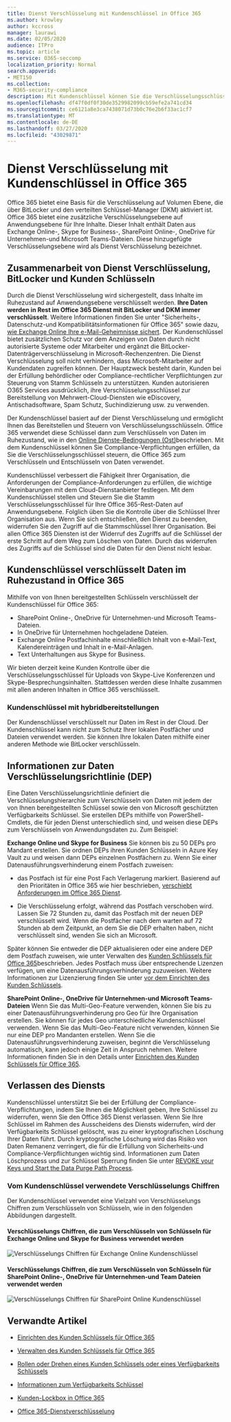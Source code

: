 ```yaml
---
title: Dienst Verschlüsselung mit Kundenschlüssel in Office 365
ms.author: krowley
author: kccross
manager: laurawi
ms.date: 02/05/2020
audience: ITPro
ms.topic: article
ms.service: O365-seccomp
localization_priority: Normal
search.appverid:
- MET150
ms.collection:
- M365-security-compliance
description: Mit Kundenschlüssel können Sie die Verschlüsselungsschlüssel Ihrer Organisation steuern und dann Office 365 konfigurieren, um Ihre Daten im Ruhezustand in Microsoft-Rechenzentren zu verschlüsseln.
ms.openlocfilehash: df47f0df0f30de3529982099cb59efe2a741cd34
ms.sourcegitcommit: ce6121a8e3ca7438071d73b0c76e2b6f33ac1cf7
ms.translationtype: MT
ms.contentlocale: de-DE
ms.lasthandoff: 03/27/2020
ms.locfileid: "43029871"
---
```

# <a name="service-encryption-with-customer-key-in-office-365"></a>Dienst Verschlüsselung mit Kundenschlüssel in Office 365

Office 365 bietet eine Basis für die Verschlüsselung auf Volumen Ebene, die über BitLocker und den verteilten Schlüssel-Manager (DKM) aktiviert ist. Office 365 bietet eine zusätzliche Verschlüsselungsebene auf Anwendungsebene für Ihre Inhalte. Dieser Inhalt enthält Daten aus Exchange Online-, Skype for Business-, SharePoint Online-, OneDrive für Unternehmen-und Microsoft Teams-Dateien. Diese hinzugefügte Verschlüsselungsebene wird als Dienst Verschlüsselung bezeichnet.

## <a name="how-service-encryption-bitlocker-and-customer-key-work-together"></a>Zusammenarbeit von Dienst Verschlüsselung, BitLocker und Kunden Schlüsseln

Durch die Dienst Verschlüsselung wird sichergestellt, dass Inhalte im Ruhezustand auf Anwendungsebene verschlüsselt werden. **Ihre Daten werden in Rest im Office 365 Dienst mit BitLocker und DKM immer verschlüsselt**. Weitere Informationen finden Sie unter "Sicherheits-, Datenschutz-und Kompatibilitätsinformationen für Office 365" sowie dazu, [wie Exchange Online Ihre e-Mail-Geheimnisse sichert](exchange-online-secures-email-secrets.md). Der Kundenschlüssel bietet zusätzlichen Schutz vor dem Anzeigen von Daten durch nicht autorisierte Systeme oder Mitarbeiter und ergänzt die BitLocker-Datenträgerverschlüsselung in Microsoft-Rechenzentren. Die Dienst Verschlüsselung soll nicht verhindern, dass Microsoft-Mitarbeiter auf Kundendaten zugreifen können. Der Hauptzweck besteht darin, Kunden bei der Erfüllung behördlicher oder Compliance-rechtlicher Verpflichtungen zur Steuerung von Stamm Schlüsseln zu unterstützen. Kunden autorisieren O365 Services ausdrücklich, ihre Verschlüsselungsschlüssel zur Bereitstellung von Mehrwert-Cloud-Diensten wie eDiscovery, Antischadsoftware, Spam Schutz, Suchindizierung usw. zu verwenden.

Der Kundenschlüssel basiert auf der Dienst Verschlüsselung und ermöglicht Ihnen das Bereitstellen und Steuern von Verschlüsselungsschlüsseln. Office 365 verwendet diese Schlüssel dann zum Verschlüsseln von Daten im Ruhezustand, wie in den [Online Dienste-Bedingungen (Ost)](https://www.microsoft.com/licensing/product-licensing/products.aspx)beschrieben. Mit dem Kundenschlüssel können Sie Compliance-Verpflichtungen erfüllen, da Sie die Verschlüsselungsschlüssel steuern, die Office 365 zum Verschlüsseln und Entschlüsseln von Daten verwendet.
  
Kundenschlüssel verbessert die Fähigkeit Ihrer Organisation, die Anforderungen der Compliance-Anforderungen zu erfüllen, die wichtige Vereinbarungen mit dem Cloud-Dienstanbieter festlegen. Mit dem Kundenschlüssel stellen und Steuern Sie die Stamm Verschlüsselungsschlüssel für Ihre Office 365-Rest-Daten auf Anwendungsebene. Folglich üben Sie die Kontrolle über die Schlüssel Ihrer Organisation aus. Wenn Sie sich entschließen, den Dienst zu beenden, widerrufen Sie den Zugriff auf die Stammschlüssel Ihrer Organisation. Bei allen Office 365 Diensten ist der Widerruf des Zugriffs auf die Schlüssel der erste Schritt auf dem Weg zum Löschen von Daten. Durch das widerrufen des Zugriffs auf die Schlüssel sind die Daten für den Dienst nicht lesbar.

## <a name="customer-key-encrypts-data-at-rest-in-office-365"></a>Kundenschlüssel verschlüsselt Daten im Ruhezustand in Office 365

Mithilfe von von Ihnen bereitgestellten Schlüsseln verschlüsselt der Kundenschlüssel für Office 365:

- SharePoint Online-, OneDrive für Unternehmen-und Microsoft Teams-Dateien.
- In OneDrive für Unternehmen hochgeladene Dateien.
- Exchange Online Postfachinhalte einschließlich Inhalt von e-Mail-Text, Kalendereinträgen und Inhalt in e-Mail-Anlagen.
- Text Unterhaltungen aus Skype for Business.

Wir bieten derzeit keine Kunden Kontrolle über die Verschlüsselungsschlüssel für Uploads von Skype-Live Konferenzen und Skype-Besprechungsinhalten. Stattdessen werden diese Inhalte zusammen mit allen anderen Inhalten in Office 365 verschlüsselt.

### <a name="customer-key-with-hybrid-deployments"></a>Kundenschlüssel mit hybridbereitstellungen

Der Kundenschlüssel verschlüsselt nur Daten im Rest in der Cloud. Der Kundenschlüssel kann nicht zum Schutz Ihrer lokalen Postfächer und Dateien verwendet werden. Sie können Ihre lokalen Daten mithilfe einer anderen Methode wie BitLocker verschlüsseln.

## <a name="about-the-data-encryption-policy-dep"></a>Informationen zur Daten Verschlüsselungsrichtlinie (DEP)

Eine Daten Verschlüsselungsrichtlinie definiert die Verschlüsselungshierarchie zum Verschlüsseln von Daten mit jedem der von Ihnen bereitgestellten Schlüssel sowie den von Microsoft geschützten Verfügbarkeits Schlüssel. Sie erstellen DEPs mithilfe von PowerShell-Cmdlets, die für jeden Dienst unterschiedlich sind, und weisen diese DEPs zum Verschlüsseln von Anwendungsdaten zu. Zum Beispiel:

**Exchange Online und Skype for Business** Sie können bis zu 50 DEPs pro Mandant erstellen. Sie ordnen DEPs ihren Kunden Schlüsseln in Azure Key Vault zu und weisen dann DEPs einzelnen Postfächern zu. Wenn Sie einer Datenausführungsverhinderung einem Postfach zuweisen:

- das Postfach ist für eine Post Fach Verlagerung markiert. Basierend auf den Prioritäten in Office 365 wie hier beschrieben, [verschiebt Anforderungen im Office 365 Dienst](https://docs.microsoft.com/exchange/mailbox-migration/office-365-migration-best-practices#move-requests-in-the-office-365-service).

- Die Verschlüsselung erfolgt, während das Postfach verschoben wird. Lassen Sie 72 Stunden zu, damit das Postfach mit der neuen DEP verschlüsselt wird. Wenn die Postfächer nach dem warten auf 72 Stunden ab dem Zeitpunkt, an dem Sie die DEP erhalten haben, nicht verschlüsselt sind, wenden Sie sich an Microsoft.

Später können Sie entweder die DEP aktualisieren oder eine andere DEP dem Postfach zuweisen, wie unter Verwalten des [Kunden Schlüssels für Office 365](customer-key-manage.md)beschrieben. Jedes Postfach muss über entsprechende Lizenzen verfügen, um eine Datenausführungsverhinderung zuzuweisen. Weitere Informationen zur Lizenzierung finden Sie unter [vor dem Einrichten des Kunden Schlüssels](customer-key-set-up.md#before-you-set-up-customer-key).

**SharePoint Online-, OneDrive für Unternehmen-und Microsoft Teams-Dateien** Wenn Sie das Multi-Geo-Feature verwenden, können Sie bis zu einer Datenausführungsverhinderung pro Geo für Ihre Organisation erstellen. Sie können für jedes Geo unterschiedliche Kundenschlüssel verwenden. Wenn Sie das Multi-Geo-Feature nicht verwenden, können Sie nur eine DEP pro Mandanten erstellen. Wenn Sie die Datenausführungsverhinderung zuweisen, beginnt die Verschlüsselung automatisch, kann jedoch einige Zeit in Anspruch nehmen. Weitere Informationen finden Sie in den Details unter [Einrichten des Kunden Schlüssels für Office 365](customer-key-set-up.md).

## <a name="leaving-the-service"></a>Verlassen des Diensts

Kundenschlüssel unterstützt Sie bei der Erfüllung der Compliance-Verpflichtungen, indem Sie Ihnen die Möglichkeit geben, Ihre Schlüssel zu widerrufen, wenn Sie den Office 365 Dienst verlassen. Wenn Sie Ihre Schlüssel im Rahmen des Ausscheidens des Diensts widerrufen, wird der Verfügbarkeits Schlüssel gelöscht, was zu einer kryptografischen Löschung Ihrer Daten führt. Durch kryptografische Löschung wird das Risiko von Daten Remanenz verringert, die für die Erfüllung von Sicherheits-und Compliance-Verpflichtungen wichtig sind. Informationen zum Daten Löschprozess und zur Schlüssel Sperrung finden Sie unter [REVOKE your Keys und Start the Data Purge Path Process](customer-key-manage.md#revoke-your-keys-and-start-the-data-purge-path-process).

### <a name="encryption-ciphers-used-by-customer-key"></a>Vom Kundenschlüssel verwendete Verschlüsselungs Chiffren

Der Kundenschlüssel verwendet eine Vielzahl von Verschlüsselungs Chiffren zum Verschlüsseln von Schlüsseln, wie in den folgenden Abbildungen dargestellt.

#### <a name="encryption-ciphers-used-to-encrypt-keys-for-exchange-online-and-skype-for-business"></a>Verschlüsselungs Chiffren, die zum Verschlüsseln von Schlüsseln für Exchange Online und Skype for Business verwendet werden

![Verschlüsselungs Chiffren für Exchange Online Kundenschlüssel](../media/customerkeyencryptionhierarchiesexchangeskype.png)

#### <a name="encryption-ciphers-used-to-encrypt-keys-for-sharepoint-online-onedrive-for-business-and-teams-files"></a>Verschlüsselungs Chiffren, die zum Verschlüsseln von Schlüsseln für SharePoint Online-, OneDrive für Unternehmen-und Team Dateien verwendet werden

![Verschlüsselungs Chiffren für SharePoint Online Kundenschlüssel](../media/customerkeyencryptionhierarchiessharepointonedriveteamsfiles.png)

## <a name="related-articles"></a>Verwandte Artikel

- [Einrichten des Kunden Schlüssels für Office 365](customer-key-set-up.md)

- [Verwalten des Kunden Schlüssels für Office 365](customer-key-manage.md)

- [Rollen oder Drehen eines Kunden Schlüssels oder eines Verfügbarkeits Schlüssels](customer-key-availability-key-roll.md)

- [Informationen zum Verfügbarkeits Schlüssel](customer-key-availability-key-understand.md)

- [Kunden-Lockbox in Office 365](customer-lockbox-requests.md)

- [Office 365-Dienstverschlüsselung](office-365-service-encryption.md)

